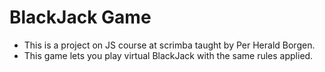 # BlackJack Game

- This is a project on JS course at scrimba taught by Per Herald Borgen.
- This game lets you play virtual BlackJack with the same rules applied.
